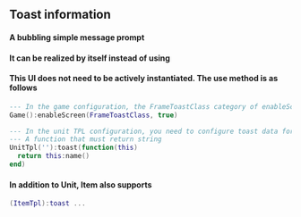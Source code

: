 ## Toast information

#### A bubbling simple message prompt

#### It can be realized by itself instead of using

#### This UI does not need to be actively instantiated. The use method is as follows

```lua
--- In the game configuration, the FrameToastClass category of enableScreen must be enabled
Game():enableScreen(FrameToastClass, true)

--- In the unit TPL configuration, you need to configure toast data for it
--- A function that must return string
UnitTpl(''):toast(function(this) 
  return this:name() 
end)
```

#### In addition to Unit, Item also supports

```lua
(ItemTpl):toast ...
```
